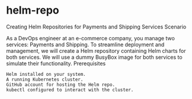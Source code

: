 # helm-repo
Creating Helm Repositories for Payments and Shipping Services
Scenario

As a DevOps engineer at an e-commerce company, you manage two services: Payments and Shipping. To streamline deployment and management, we will create a Helm repository containing Helm charts for both services. We will use a dummy BusyBox image for both services to simulate their functionality.
Prerequisites

    Helm installed on your system.
    A running Kubernetes cluster.
    GitHub account for hosting the Helm repo.
    kubectl configured to interact with the cluster.

